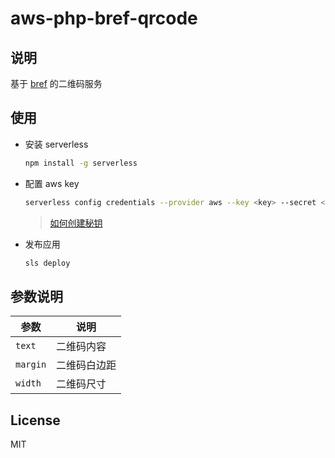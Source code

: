 # aws-php-bref-qrcode

## 说明

基于 [bref](https://bref.sh/) 的二维码服务

## 使用

- 安装 serverless
    
    ```bash
    npm install -g serverless
    ```

- 配置 aws key

    ```bash
    serverless config credentials --provider aws --key <key> --secret <secret>
    ```

    > [如何创建秘钥](https://bref.sh/docs/installation/aws-keys.html)

- 发布应用

    ```bash
    sls deploy
    ```

## 参数说明

|参数|说明|
|----|----|
|`text`|二维码内容|
|`margin`|二维码白边距|
|`width`|二维码尺寸|

## License

MIT